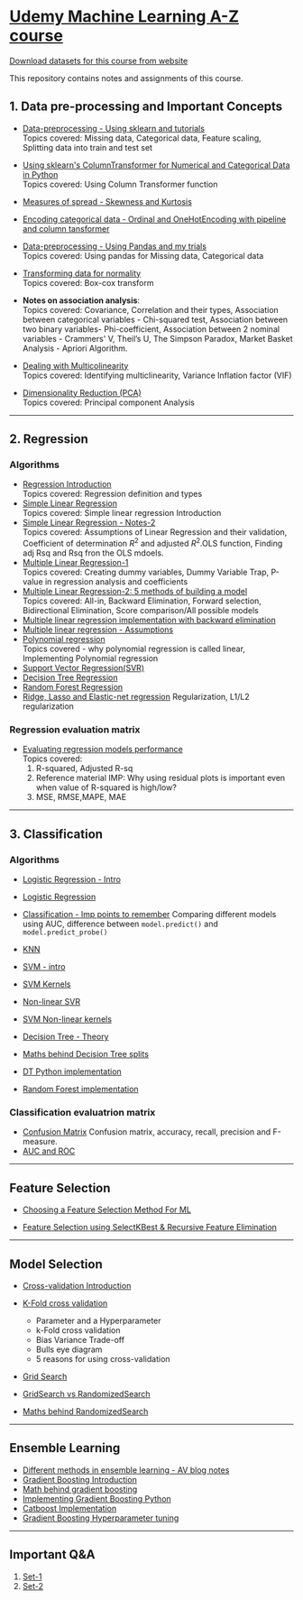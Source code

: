 # [Udemy Machine Learning A-Z course](https://www.udemy.com/machinelearning/)
[Download datasets for this course from website](https://www.superdatascience.com/pages/machine-learning)

This repository contains notes and assignments of this course.


## 1. Data pre-processing and Important Concepts
- [Data-preprocessing - Using sklearn and tutorials](https://nbviewer.jupyter.org/github/jeswingeorge/Machine-Learning-A-Z-Udemy/blob/master/1.Data%20Preprocessing/Data-preprocessing%20-%20Using%20sklearn%20and%20tutorials.ipynb)  
  Topics covered: Missing data, Categorical data, Feature scaling, Splitting data into train and test set

- [Using sklearn's ColumnTransformer for Numerical and Categorical Data in Python](https://nbviewer.jupyter.org/github/jeswingeorge/Machine-Learning-A-Z-Udemy/blob/master/1.Data%20Preprocessing/3.Use%20ColumnTransformer%20in%20SciKit%20instead%20of%20LabelEncoding%20and%20OneHotEncoding%20in%20ML.ipynb)  
  Topics covered: Using Column Transformer function 
  
- [Measures of spread - Skewness and Kurtosis](https://nbviewer.jupyter.org/github/jeswingeorge/Python-DS-notes/blob/master/Statistics/1.measures_of_shape.ipynb)

- [Encoding categorical data - Ordinal and OneHotEncoding with pipeline and column tansformer](https://nbviewer.jupyter.org/github/jeswingeorge/Machine-Learning-A-Z-Udemy/blob/master/1.Data%20Preprocessing/4.Encoding_categorical_features.ipynb)

- [Data-preprocessing - Using Pandas and my trials](https://nbviewer.jupyter.org/github/jeswingeorge/Machine-Learning-A-Z-Udemy/blob/master/1.Data%20Preprocessing/Data-preprocessing%20-%20Using%20Pandas%20and%20my%20trials.ipynb)  
  Topics covered: Using pandas for Missing data, Categorical data
  
- [Transforming data for normality](https://nbviewer.jupyter.org/github/jeswingeorge/Machine-Learning-A-Z-Udemy/blob/master/1.Data%20Preprocessing/5.Transforming-data-for-normality.ipynb)  
Topics covered: Box-cox transform

- __Notes on association analysis__:   
    Topics covered: Covariance, Correlation and their types, Association between categorical variables - Chi-squared test, Association between two binary variables- Phi-coefficient, Association between 2 nominal variables - Crammers' V, Theil’s U, The Simpson Paradox, Market Basket Analysis - Apriori Algorithm.

- [Dealing with Multicolinearity](https://nbviewer.jupyter.org/github/jeswingeorge/Machine-Learning-A-Z-Udemy/blob/master/1.Data%20Preprocessing/6.dealing_with_multicolinearity.ipynb)  
Topics covered: Identifying multiclinearity, Variance Inflation factor (VIF)

- [Dimensionality Reduction (PCA)](https://nbviewer.jupyter.org/github/jeswingeorge/Machine-Learning-A-Z-Udemy/blob/master/1.Data%20Preprocessing/7.Principal-Component-Analysis-%28PCA%29.ipynb)  
Topics covered: Principal component Analysis 

***

## 2. Regression

### Algorithms

- [Regression Introduction](https://nbviewer.jupyter.org/github/jeswingeorge/Machine-Learning-A-Z-Udemy/blob/master/2.Regression/3.Intro/Regression%20Intro.ipynb)  
  Topics covered: Regression definition and types
- [Simple Linear Regression](https://nbviewer.jupyter.org/github/jeswingeorge/Machine-Learning-A-Z-Udemy/blob/master/2.Regression/4.%20Simple%20Linear%20Regression/simple_linear_regression.ipynb)  
  Topics covered: Simple linear regression Introduction
- [Simple Linear Regression - Notes-2](https://nbviewer.jupyter.org/github/jeswingeorge/Machine-Learning-A-Z-Udemy/blob/master/2.Regression/4.%20Simple%20Linear%20Regression/Simple_Linear_reg-Notes-2.ipynb)  
 Topics covered: Assumptions of Linear Regression and their validation, Coefficient of determination $R^{2}$ and adjusted $R^{2}$.OLS function, Finding adj Rsq and Rsq fron the OLS mdoels.
- [Multiple Linear Regression-1](https://nbviewer.jupyter.org/github/jeswingeorge/Machine-Learning-A-Z-Udemy/blob/master/2.Regression/5.Multiple%20Linear%20Regression/2.%20Multiple%20regression.ipynb)  
	Topics covered: Creating dummy variables, Dummy Variable Trap, P-value in regression analysis and coefficients
- [Multiple Linear Regression-2: 5 methods of building a model](https://nbviewer.jupyter.org/github/jeswingeorge/Machine-Learning-A-Z-Udemy/blob/master/2.Regression/5.Multiple%20Linear%20Regression/1.%20Building%20a%20model%20%28step%20by%20step%29.ipynb)  
 Topics covered: All-in, Backward Elimination, Forward selection, Bidirectional Elimination, Score comparison/All possible models
- [Multiple linear regression implementation with backward elimination](https://nbviewer.jupyter.org/github/jeswingeorge/Machine-Learning-A-Z-Udemy/blob/master/2.Regression/5.Multiple%20Linear%20Regression/3.multi_linear_reg_backward_elimination.ipynb)
- [Multiple linear regression - Assumptions]()
- [Polynomial regression](https://nbviewer.jupyter.org/github/jeswingeorge/Machine-Learning-A-Z-Udemy/blob/master/2.Regression/6.%20Polynomial%20Regression/polynomial_regression.ipynb)  
  Topics covered - why polynomial regression is called linear, Implementing Polynomial regression
- [Support Vector Regression(SVR)](https://nbviewer.jupyter.org/github/jeswingeorge/Machine-Learning-A-Z-Udemy/blob/master/2.Regression/7.Support%20Vector%20Regression%20SVR/support_vector_regression.ipynb)
- [Decision Tree Regression](https://nbviewer.jupyter.org/github/jeswingeorge/Machine-Learning-A-Z-Udemy/blob/master/2.Regression/8.%20Decision%20Tree%20Regression/decision_trees.ipynb)
- [Random Forest Regression](https://nbviewer.jupyter.org/github/jeswingeorge/Machine-Learning-A-Z-Udemy/blob/master/2.Regression/9.Random%20Forest%20Regression/random_forest_regression.ipynb)
- [Ridge, Lasso and Elastic-net regression](https://nbviewer.jupyter.org/github/jeswingeorge/Machine-Learning-A-Z-Udemy/blob/master/2.Regression/10.Ridge%2Classo_elastic_regression.ipynb)
    Regularization, L1/L2 regularization
    
### Regression evaluation matrix

- [Evaluating regression models performance](https://nbviewer.jupyter.org/github/jeswingeorge/Machine-Learning-A-Z-Udemy/blob/master/2.Regression/10.Evaluating%20Regression%20Models%20Performance/regression_evaluation_methods.ipynb)  
  Topics covered:
  	1. R-squared, Adjusted R-sq
  	2. Reference material IMP: Why using residual plots is important even when value of R-squared is high/low?
    3. MSE, RMSE,MAPE, MAE

***

## 3. Classification

### Algorithms

- [Logistic Regression - Intro](https://nbviewer.jupyter.org/github/jeswingeorge/Machine-Learning-A-Z-Udemy/blob/master/3.Classification/1.Logistic%20Regression/1.Intro_logistic_reg.ipynb)
- [Logistic Regression](https://nbviewer.jupyter.org/github/jeswingeorge/Machine-Learning-A-Z-Udemy/blob/master/3.Classification/1.Logistic%20Regression/2.logistic_regression.ipynb)
- [Classification - Imp points to remember](https://nbviewer.jupyter.org/github/jeswingeorge/Machine-Learning-A-Z-Udemy/blob/master/3.Classification/1.Logistic%20Regression/Important%20points%20to%20remember%20classification.ipynb)
 Comparing different models using AUC, difference between `model.predict()` and `model.predict_probe()`
 
- [KNN](https://nbviewer.jupyter.org/github/jeswingeorge/Machine-Learning-A-Z-Udemy/blob/master/3.Classification/2.%20KNN/k_nearest_neighbors.ipynb)
- [SVM - intro](https://nbviewer.jupyter.org/github/jeswingeorge/Machine-Learning-A-Z-Udemy/blob/master/3.Classification/3.%20SVM/1.svm.ipynb)
- [SVM Kernels](https://nbviewer.jupyter.org/github/jeswingeorge/Machine-Learning-A-Z-Udemy/blob/master/3.Classification/3.%20SVM/2.%20Kernel%20SVM.ipynb)
- [Non-linear SVR](https://nbviewer.jupyter.org/github/jeswingeorge/Machine-Learning-A-Z-Udemy/blob/master/3.Classification/3.%20SVM/3.%20Non-Linear%20SVR.ipynb)
- [SVM Non-linear kernels](https://nbviewer.jupyter.org/github/jeswingeorge/Machine-Learning-A-Z-Udemy/blob/master/3.Classification/3.%20SVM/4.%20SVM%20-%20Non-linear%20Kernels.ipynb)
- [Decision Tree - Theory](https://nbviewer.jupyter.org/github/jeswingeorge/Machine-Learning-A-Z-Udemy/blob/master/3.Classification/4.%20Decision%20Tree/1.%20Decision%20Tree%20-%20Theory.ipynb)
- [Maths behind Decision Tree splits](https://nbviewer.jupyter.org/github/jeswingeorge/Machine-Learning-A-Z-Udemy/blob/master/3.Classification/4.%20Decision%20Tree/Maths%20behind%20DT%20split.ipynb)
- [DT Python implementation](https://nbviewer.jupyter.org/github/jeswingeorge/Machine-Learning-A-Z-Udemy/blob/master/3.Classification/4.%20Decision%20Tree/2.DT%20classification.ipynb)
- [Random Forest implementation](https://nbviewer.jupyter.org/github/jeswingeorge/Machine-Learning-A-Z-Udemy/blob/master/3.Classification/6.%20random%20forest/1.%20Random%20forest%20intuition.ipynb)

### Classification evaluatrion matrix

- [Confusion Matrix](https://nbviewer.jupyter.org/github/jeswingeorge/Machine-Learning-A-Z-Udemy/blob/master/3.Classification/1.Logistic%20Regression/confusion_matrix.ipynb)
    Confusion matrix, accuracy, recall, precision and F-measure.
- [AUC and ROC](https://nbviewer.jupyter.org/github/jeswingeorge/Machine-Learning-A-Z-Udemy/blob/master/3.Classification/1.Logistic%20Regression/AUC%20-%20ROC%20curves.ipynb)

***

## Feature Selection

- [Choosing a Feature Selection Method For ML](https://nbviewer.jupyter.org/github/jeswingeorge/Machine-Learning-A-Z-Udemy/blob/master/1.Data%20Preprocessing/10.Feature_selection.ipynb)

- [Feature Selection using SelectKBest & Recursive Feature Elimination](https://nbviewer.jupyter.org/github/jeswingeorge/Machine-Learning-A-Z-Udemy/blob/master/1.Data%20Preprocessing/9.Feature%20Selection%20using%20SelectKBest%20%26%20Recursive%20Feature%20Elimination.ipynb)
 
***

## Model Selection

- [Cross-validation Introduction](https://nbviewer.jupyter.org/github/jeswingeorge/Machine-Learning-A-Z-Udemy/blob/master/11.Model-Selection/cross_validation_data_school.ipynb)

- [K-Fold cross validation](https://nbviewer.jupyter.org/github/jeswingeorge/Machine-Learning-A-Z-Udemy/blob/master/11.Model-Selection/k-fold_cross_validation.ipynb)
	- Parameter and a Hyperparameter
	- k-Fold cross validation
	- Bias Variance Trade-off
	- Bulls eye diagram
	- 5 reasons for using cross-validation
 
-  [Grid Search](https://nbviewer.jupyter.org/github/jeswingeorge/Machine-Learning-A-Z-Udemy/blob/master/11.Model-Selection/grid-search-cv.ipynb)
- [GridSearch vs RandomizedSearch](https://nbviewer.jupyter.org/github/jeswingeorge/Machine-Learning-A-Z-Udemy/blob/master/11.Model-Selection/Grid-vs-Random-Search-Hyperparameter-tuning.ipynb)

- [Maths behind RandomizedSearch](https://nbviewer.jupyter.org/github/jeswingeorge/Machine-Learning-A-Z-Udemy/blob/master/11.Model-Selection/Randomized_search.ipynb)

***

## Ensemble Learning

- [Different methods in ensemble learning - AV blog notes](https://nbviewer.jupyter.org/github/jeswingeorge/Machine-Learning-A-Z-Udemy/blob/master/13.Ensemble/1.Ensemble%20learning.ipynb)
- [Gradient Boosting Introduction](https://nbviewer.jupyter.org/github/jeswingeorge/Machine-Learning-A-Z-Udemy/blob/master/12.%20Gradient%20Boosting/1.Gradient%20Boost%20-%20Intro.ipynb)
- [Math behind gradient boosting](https://nbviewer.jupyter.org/github/jeswingeorge/Machine-Learning-A-Z-Udemy/blob/master/12.%20Gradient%20Boosting/2.%20Math%20behind%20XGBoost.ipynb)
- [Implementing Gradient Boosting Python](https://nbviewer.jupyter.org/github/jeswingeorge/Machine-Learning-A-Z-Udemy/blob/master/12.%20Gradient%20Boosting/3.Implementing_XGBoost_Python.ipynb)
- [Catboost Implementation](https://nbviewer.jupyter.org/github/jeswingeorge/Machine-Learning-A-Z-Udemy/blob/master/13.Ensemble/catboost%20implementation.ipynb)
- [Gradient Boosting Hyperparameter tuning](https://nbviewer.jupyter.org/github/jeswingeorge/Machine-Learning-A-Z-Udemy/blob/master/13.Ensemble/Gradient_boosting_hyperparameter_tuning.ipynb)

***

## Important Q&A

1. [Set-1](https://nbviewer.jupyter.org/github/jeswingeorge/Machine-Learning-A-Z-Udemy/blob/master/Imp_Questions/set_1.ipynb)
2. [Set-2](https://nbviewer.jupyter.org/github/jeswingeorge/Machine-Learning-A-Z-Udemy/blob/master/Imp_Questions/set_2.ipynb)



